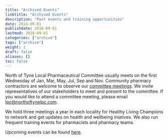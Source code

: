 ```yaml
---
title: "Archived Events"
linktitle: "Archived Events"
description: "Past events and training opportunities"
date: 2018-09-01
publishdate: 2018-09-01
lastmod: 2018-09-01
categories: ["archive"]
tags: ["archive"]
weight: 1
draft: false
aliases: []
toc: false
---
```


North of Tyne Local Pharmaceutical Committee usually meets on the first Wednesday of Jan, Mar, May, Jul, Sep and Nov. 
Community pharmacy contractors are welcome to observe our [committee meetings](/about/our-meetings.html). 
We invite representatives of our stakeholders to meet and present to the committee. 
If you would like to attend a committee meeting, please email [lpc@northoftynelpc.com](mailto:lpc@northoftynelpc.com).  

We hold three meetings a year in each locality for Healthy Living Champions to network and get updates on health and wellbeing iniatives. 
We also run frequent training events for pharmacists and pharmacy teams.  

Upcoming events can be found [here](/events/).  



